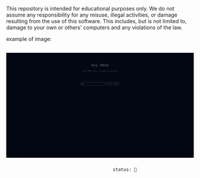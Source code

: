 This repository is intended for educational purposes only. We do not assume any responsibility for any misuse, illegal activities, or damage resulting from the use of this software. 
This includes, but is not limited to, damage to your own or others' computers and any violations of the law.




example of image:


![image failed to load :(](image.png)
------------------------------------------------------------------------------------------------------


                                            status: 🔴